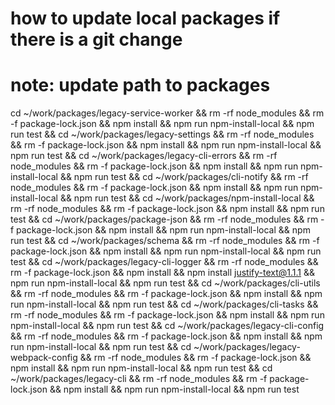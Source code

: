 
# how to update local packages if there is a git change
# note: update path to packages

cd ~/work/packages/legacy-service-worker   && rm -rf node_modules && rm -f package-lock.json && npm install && npm run npm-install-local && npm run test &&
cd ~/work/packages/legacy-settings         && rm -rf node_modules && rm -f package-lock.json && npm install && npm run npm-install-local && npm run test &&
cd ~/work/packages/legacy-cli-errors       && rm -rf node_modules && rm -f package-lock.json && npm install && npm run npm-install-local && npm run test &&
cd ~/work/packages/cli-notify              && rm -rf node_modules && rm -f package-lock.json && npm install && npm run npm-install-local && npm run test &&
cd ~/work/packages/npm-install-local       && rm -rf node_modules && rm -f package-lock.json && npm install && npm run test &&
cd ~/work/packages/package-json            && rm -rf node_modules && rm -f package-lock.json && npm install && npm run npm-install-local && npm run test &&
cd ~/work/packages/schema                  && rm -rf node_modules && rm -f package-lock.json && npm install && npm run npm-install-local && npm run test &&
cd ~/work/packages/legacy-cli-logger       && rm -rf node_modules && rm -f package-lock.json && npm install && npm install justify-text@1.1.1 && npm run npm-install-local && npm run test &&
cd ~/work/packages/cli-utils               && rm -rf node_modules && rm -f package-lock.json && npm install && npm run npm-install-local && npm run test &&
cd ~/work/packages/cli-tasks               && rm -rf node_modules && rm -f package-lock.json && npm install && npm run npm-install-local && npm run test &&
cd ~/work/packages/legacy-cli-config       && rm -rf node_modules && rm -f package-lock.json && npm install && npm run npm-install-local && npm run test &&
cd ~/work/packages/legacy-webpack-config   && rm -rf node_modules && rm -f package-lock.json && npm install && npm run npm-install-local && npm run test &&
cd ~/work/packages/legacy-cli              && rm -rf node_modules && rm -f package-lock.json && npm install && npm run npm-install-local && npm run test
